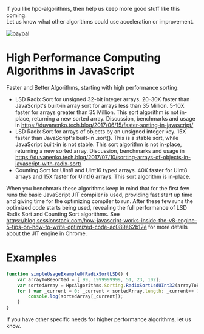 If you like hpc-algorithms, then help us keep more good stuff like this coming.\
Let us know what other algorithms could use acceleration or improvement.

[![paypal](https://www.paypalobjects.com/en_US/i/btn/btn_donateCC_LG.gif)](https://www.paypal.com/cgi-bin/webscr?cmd=_s-xclick&hosted_button_id=LDD8L7UPAC7QL)

# High Performance Computing Algorithms in JavaScript

Faster and Better Algorithms, starting with high performance sorting:
- LSD Radix Sort for unsigned 32-bit integer arrays. 20-30X faster than JavaScript's built-in array sort for arrays less than 35 Million.
5-10X faster for arrays greater than 35 Million. This sort algorithm is not in-place, returning a new sorted array.
Discussion, benchmarks and usage in https://duvanenko.tech.blog/2017/06/15/faster-sorting-in-javascript/
- LSD Radix Sort for arrays of objects by an unsigned integer key. 15X faster than JavaScript's built-in .sort().
This is a stable sort, while JavaScript built-in is not stable. This sort algorithm is not in-place, returning a new sorted array.
Discussion, benchmarks and usage in https://duvanenko.tech.blog/2017/07/10/sorting-arrays-of-objects-in-javascript-with-radix-sort/
- Counting Sort for Uint8 and Uint16 typed arrays. 40X faster for Uint8 arrays and 15X faster for Uint16 arrays.
This sort algorithm is in-place.

When you benchmark these algorithms keep in mind that for the first few runs the basic JavaScript JIT compiler is used, providing fast
start up time and giving time for the optimizing compiler to run. After these few runs the optimized code starts being used,
revealing the full performance of LSD Radix Sort and Counting Sort algorithms. See https://blog.sessionstack.com/how-javascript-works-inside-the-v8-engine-5-tips-on-how-to-write-optimized-code-ac089e62b12e
for more details about the JIT engine in Chrome.

# Examples

```javascript
function simpleUsageExampleOfRadixSortLSD() {
    var arrayToBeSorted = [ 99, 1999999999, 51, 23, 102];
    var sortedArray = HpcAlgorithms.Sorting.RadixSortLsdUInt32(arrayToBeSorted);
    for ( var _current = 0; _current < sortedArray.length; _current++ ) {
        console.log(sortedArray[_current]);
    }
}
```

If you have other specific needs for higher performance algorithms, let us know.
